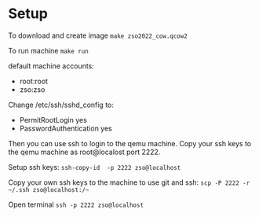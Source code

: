 # Setup

To download and create image `make zso2022_cow.qcow2`

To run machine `make run`

default machine accounts:
- root:root
- zso:zso

Change /etc/ssh/sshd_config to:
- PermitRootLogin yes
- PasswordAuthentication yes

Then you can use ssh to login to the qemu machine.
Copy your ssh keys to the qemu machine as root@localost port 2222.

Setup ssh keys: `ssh-copy-id  -p 2222 zso@localhost`

Copy your own ssh keys to the machine to use git and ssh: `scp -P 2222 -r ~/.ssh zso@localhost:/~` 

Open terminal `ssh -p 2222 zso@localhost`
